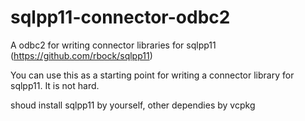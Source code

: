 sqlpp11-connector-odbc2
==========================

A odbc2 for writing connector libraries for sqlpp11 (https://github.com/rbock/sqlpp11)


You can use this as a starting point for writing a connector library for sqlpp11. It is not hard.

shoud install sqlpp11 by yourself, other dependies by vcpkg

